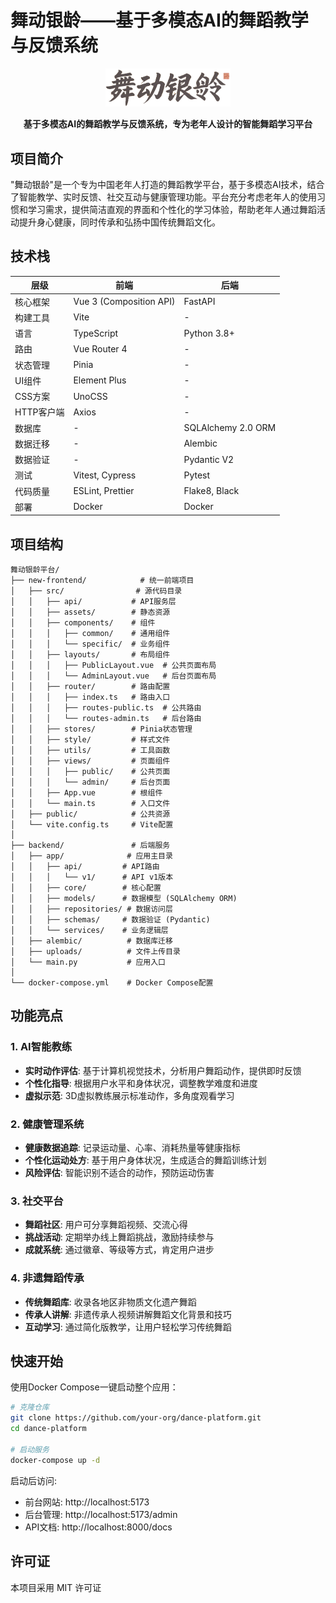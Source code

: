 # 舞动银龄——基于多模态AI的舞蹈教学与反馈系统

<p align="center">
  <img src="public/fonticon.png" alt="舞动银龄" width="200">
</p>

<p align="center">
  <b>基于多模态AI的舞蹈教学与反馈系统，专为老年人设计的智能舞蹈学习平台</b>
</p>

## 项目简介

"舞动银龄"是一个专为中国老年人打造的舞蹈教学平台，基于多模态AI技术，结合了智能教学、实时反馈、社交互动与健康管理功能。平台充分考虑老年人的使用习惯和学习需求，提供简洁直观的界面和个性化的学习体验，帮助老年人通过舞蹈活动提升身心健康，同时传承和弘扬中国传统舞蹈文化。

## 技术栈

| 层级 | 前端 | 后端 |
|------|------|------|
| 核心框架 | Vue 3 (Composition API) | FastAPI |
| 构建工具 | Vite | - |
| 语言 | TypeScript | Python 3.8+ |
| 路由 | Vue Router 4 | - |
| 状态管理 | Pinia | - |
| UI组件 | Element Plus | - |
| CSS方案 | UnoCSS | - |
| HTTP客户端 | Axios | - |
| 数据库 | - | SQLAlchemy 2.0 ORM |
| 数据迁移 | - | Alembic |
| 数据验证 | - | Pydantic V2 |
| 测试 | Vitest, Cypress | Pytest |
| 代码质量 | ESLint, Prettier | Flake8, Black |
| 部署 | Docker | Docker |

## 项目结构

```
舞动银龄平台/
├── new-frontend/            # 统一前端项目
│   ├── src/                # 源代码目录
│   │   ├── api/           # API服务层
│   │   ├── assets/        # 静态资源
│   │   ├── components/    # 组件
│   │   │   ├── common/    # 通用组件
│   │   │   └── specific/  # 业务组件
│   │   ├── layouts/       # 布局组件
│   │   │   ├── PublicLayout.vue  # 公共页面布局
│   │   │   └── AdminLayout.vue   # 后台页面布局
│   │   ├── router/        # 路由配置
│   │   │   ├── index.ts   # 路由入口
│   │   │   ├── routes-public.ts  # 公共路由
│   │   │   └── routes-admin.ts   # 后台路由
│   │   ├── stores/        # Pinia状态管理
│   │   ├── style/         # 样式文件
│   │   ├── utils/         # 工具函数
│   │   ├── views/         # 页面组件
│   │   │   ├── public/    # 公共页面
│   │   │   └── admin/     # 后台页面
│   │   ├── App.vue        # 根组件
│   │   └── main.ts        # 入口文件
│   ├── public/            # 公共资源
│   └── vite.config.ts     # Vite配置
│
├── backend/               # 后端服务
│   ├── app/              # 应用主目录
│   │   ├── api/         # API路由
│   │   │   └── v1/      # API v1版本
│   │   ├── core/        # 核心配置
│   │   ├── models/      # 数据模型 (SQLAlchemy ORM)
│   │   ├── repositories/ # 数据访问层
│   │   ├── schemas/     # 数据验证 (Pydantic)
│   │   └── services/    # 业务逻辑层
│   ├── alembic/          # 数据库迁移
│   ├── uploads/          # 文件上传目录
│   └── main.py           # 应用入口
│
└── docker-compose.yml    # Docker Compose配置
```

## 功能亮点

### 1. AI智能教练
- **实时动作评估**: 基于计算机视觉技术，分析用户舞蹈动作，提供即时反馈
- **个性化指导**: 根据用户水平和身体状况，调整教学难度和进度
- **虚拟示范**: 3D虚拟教练展示标准动作，多角度观看学习

### 2. 健康管理系统
- **健康数据追踪**: 记录运动量、心率、消耗热量等健康指标
- **个性化运动处方**: 基于用户身体状况，生成适合的舞蹈训练计划
- **风险评估**: 智能识别不适合的动作，预防运动伤害

### 3. 社交平台
- **舞蹈社区**: 用户可分享舞蹈视频、交流心得
- **挑战活动**: 定期举办线上舞蹈挑战，激励持续参与
- **成就系统**: 通过徽章、等级等方式，肯定用户进步

### 4. 非遗舞蹈传承
- **传统舞蹈库**: 收录各地区非物质文化遗产舞蹈
- **传承人讲解**: 非遗传承人视频讲解舞蹈文化背景和技巧
- **互动学习**: 通过简化版教学，让用户轻松学习传统舞蹈

## 快速开始

使用Docker Compose一键启动整个应用：

```bash
# 克隆仓库
git clone https://github.com/your-org/dance-platform.git
cd dance-platform

# 启动服务
docker-compose up -d
```

启动后访问:
- 前台网站: http://localhost:5173
- 后台管理: http://localhost:5173/admin
- API文档: http://localhost:8000/docs

## 许可证

本项目采用 MIT 许可证
